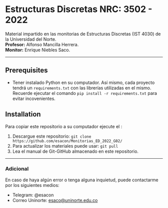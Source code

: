 # Estructuras Discretas NRC: 3502 - 2022
Material impartido en las monitorias de Estructuras Discretas (IST 4030) de la Universidad del Norte.<br/>
**Profesor:** Alfonso Mancilla Herrera.<br/>
**Monitor:** Enrique Niebles Saco.<br/>

--------------

## Prerequisites

* Tener instalado Python en su computador. Así mismo, cada proyecto tendrá un `requirements.txt` con las librerías utilizadas en el mismo. Recuerde ejecutar el comando ```pip install -r requirements.txt``` para evitar incovenientes.

## Installation

Para copiar este repositorio a su computador ejecute el :

1. Descargue este repositorio:
```git clone https://github.com/esacon/Monitorias_ED_2022_G02/```
2. Para actualizar los materiales puede usar: ```git pull```
3. Lea el manual de Git-GitHub almacenado en este repositorio.

--------------

### Adicional
En caso de haya algún error o tenga alguna inquietud, puede contactarme por los siguientes medios:
- Telegram: @esacon
- Correo Uninorte: esaco@uninorte.edu.co

